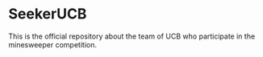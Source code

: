 # SeekerUCB
This is the official repository about the team of UCB who participate in the minesweeper competition.
